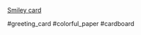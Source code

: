 [Smiley card](https://www.instagram.com/reel/CtxY7aCJcsY/?utm_source=ig_web_copy_link&igshid=MzRlODBiNWFlZA==)

#greeting_card #colorful_paper #cardboard 
